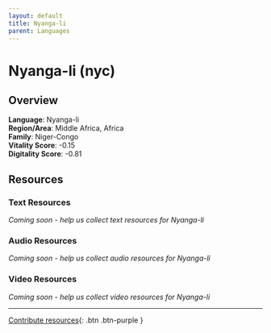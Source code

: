 ```yaml
---
layout: default
title: Nyanga-li
parent: Languages
---
```


# Nyanga-li (nyc)

## Overview

**Language**: Nyanga-li  
**Region/Area**: Middle Africa, Africa  
**Family**: Niger-Congo  
**Vitality Score**: -0.15  
**Digitality Score**: -0.81  

## Resources

### Text Resources
*Coming soon - help us collect text resources for Nyanga-li*

### Audio Resources
*Coming soon - help us collect audio resources for Nyanga-li*

### Video Resources
*Coming soon - help us collect video resources for Nyanga-li*

---

[Contribute resources](https://fairtrain.github.io/){: .btn .btn-purple }

